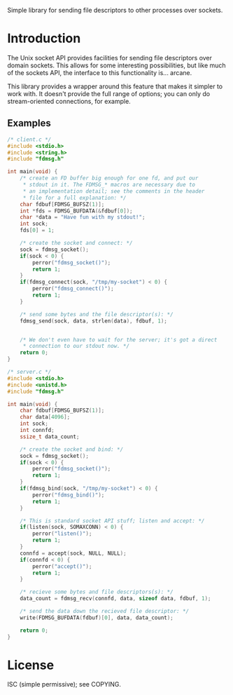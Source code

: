Simple library for sending file descriptors to other processes over
sockets.

# Introduction

The Unix socket API provides facilities for sending file descriptors
over domain sockets. This allows for some interesting possibilities, but
like much of the sockets API, the interface to this functionality is...
arcane.

This library provides a wrapper around this feature that makes it
simpler to work with. It doesn't provide the full range of options; you
can only do stream-oriented connections, for example.

## Examples

```c
/* client.c */
#include <stdio.h>
#include <string.h>
#include "fdmsg.h"

int main(void) {
    /* create an FD buffer big enough for one fd, and put our
     * stdout in it. The FDMSG_* macros are necessary due to
     * an implementation detail; see the comments in the header
     * file for a full explanation: */
    char fdbuf[FDMSG_BUFSZ(1)];
    int *fds = FDMSG_BUFDATA(&fdbuf[0]);
    char *data = "Have fun with my stdout!";
    int sock;
    fds[0] = 1;

    /* create the socket and connect: */
    sock = fdmsg_socket();
    if(sock < 0) {
        perror("fdmsg_socket()");
        return 1;
    }
    if(fdmsg_connect(sock, "/tmp/my-socket") < 0) {
        perror("fdmsg_connect()");
        return 1;
    }

    /* send some bytes and the file descriptor(s): */
    fdmsg_send(sock, data, strlen(data), fdbuf, 1);


    /* We don't even have to wait for the server; it's got a direct
     * connection to our stdout now. */
    return 0;
}
```

```c
/* server.c */
#include <stdio.h>
#include <unistd.h>
#include "fdmsg.h"

int main(void) {
    char fdbuf[FDMSG_BUFSZ(1)];
    char data[4096];
    int sock;
    int connfd;
    ssize_t data_count;

    /* create the socket and bind: */
    sock = fdmsg_socket();
    if(sock < 0) {
        perror("fdmsg_socket()");
        return 1;
    }
    if(fdmsg_bind(sock, "/tmp/my-socket") < 0) {
        perror("fdmsg_bind()");
        return 1;
    }

    /* This is standard socket API stuff; listen and accept: */
    if(listen(sock, SOMAXCONN) < 0) {
        perror("listen()");
        return 1;
    }
    connfd = accept(sock, NULL, NULL);
    if(connfd < 0) {
        perror("accept()");
        return 1;
    }

    /* recieve some bytes and file descriptors(s): */
    data_count = fdmsg_recv(connfd, data, sizeof data, fdbuf, 1);

    /* send the data down the recieved file descriptor: */
    write(FDMSG_BUFDATA(fdbuf)[0], data, data_count);

    return 0;
}
```

# License

ISC (simple permissive); see COPYING.
